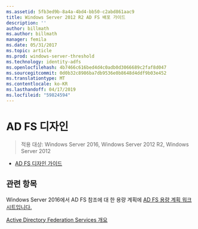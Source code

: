 ```yaml
---
ms.assetid: 5fb3ed9b-8a4a-4bd4-bb50-c2abd861aac9
title: Windows Server 2012 R2 AD FS 배포 가이드
description: ''
author: billmath
ms.author: billmath
manager: femila
ms.date: 05/31/2017
ms.topic: article
ms.prod: windows-server-threshold
ms.technology: identity-adfs
ms.openlocfilehash: 4b7466c616bed4d4c0adb0d3066689c2faf8d047
ms.sourcegitcommit: 0d0b32c8986ba7db9536e0b8648d4ddf9b03e452
ms.translationtype: MT
ms.contentlocale: ko-KR
ms.lasthandoff: 04/17/2019
ms.locfileid: "59824594"
---
```

# <a name="ad-fs-design"></a>AD FS 디자인

>적용 대상: Windows Server 2016, Windows Server 2012 R2, Windows Server 2012

  
-   [AD FS 디자인 가이드](../ad-fs/design/AD-FS-Design-Guide.md)

  

  
## <a name="see-also"></a>관련 항목  
Windows Server 2016에서 AD FS 참조에 대 한 용량 계획에 [AD FS 용량 계획 워크시트입니다.](http://adfsdocs.blob.core.windows.net/adfs/ADFSCapacity2016.xlsx)  
  
[Active Directory Federation Services 개요](../Active-Directory-Federation-Services.md)  
  

